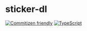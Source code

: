 # sticker-dl

[![Commitizen friendly](https://img.shields.io/badge/commitizen-friendly-brightgreen.svg)](http://commitizen.github.io/cz-cli/)
[![TypeScript](https://badges.frapsoft.com/typescript/code/typescript.svg?v=101)](https://www.typescriptlang.org/)